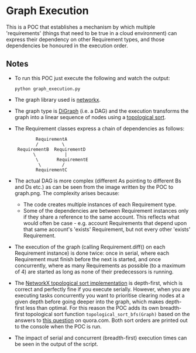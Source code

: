 # Graph Execution

This is a POC that establishes a mechanism by which multiple 'requirements' (things that need to be true in a cloud environment) can express their dependency on other Requirement types, and those dependencies be honoured in the execution order.

## Notes

* To run this POC just execute the following and watch the output:
  
  ```
  python graph_execution.py 
  ```
  
* The graph library used is [networkx](http://networkx.readthedocs.io/en/networkx-1.10/index.html).
* The graph type is [DiGraph](http://networkx.readthedocs.io/en/networkx-1.10/tutorial/tutorial.html#directed-graphs) (i.e. a DAG) and the execution transforms the graph into a linear sequence of nodes using a [topological sort](http://www.geeksforgeeks.org/topological-sorting/).
* The Requirement classes express a chain of dependencies as follows:
 
   ```
           RequirementA
           /         \
    RequirementB  RequirementD 
          \           |
           \       RequirementE
            \        /
           RequirementC
   ```
   
* The actual DAG is more complex (different As pointing to different Bs and Ds etc.) as can be seen from the image written by the POC to graph.png. The complexity arises because:
	* The code creates multiple instances of each Requirement type. 
	* Some of the dependencies are between Requirement instances only if they share a reference to the same account. This reflects what would often be case - e.g. account Requirements that depend upon that same account's 'exists' Requirement, but not every other 'exists' Requirement.
* The execution of the graph (calling Requirement.diff() on each Requirement instance) is done twice: once in serial, where each Requirement must finish before the next is started, and once concurrently, where as many Requirements as possible (to a maximum of 4) are started as long as none of their predecessors is running.
* The [NetworkX topological sort implementation](http://networkx.readthedocs.io/en/networkx-1.10/reference/generated/networkx.algorithms.dag.topological_sort.html) is depth-first, which is correct and perfectly fine if you execute serially. However, when you are executing tasks concurrently you want to prioritise clearing nodes at a given depth before going deeper into the graph, which makes depth-first less than optimal. For this reason the POC adds its own breadth-first topological sort function ```topological_sort_bfs(Graph)``` based on the answers to [this question](https://www.quora.com/Can-topological-sorting-be-done-using-BFS) on quora.com. Both sort orders are printed out to the console when the POC is run.
* The impact of serial and concurrent (breadth-first) execution times can be seen in the output of the script.   

